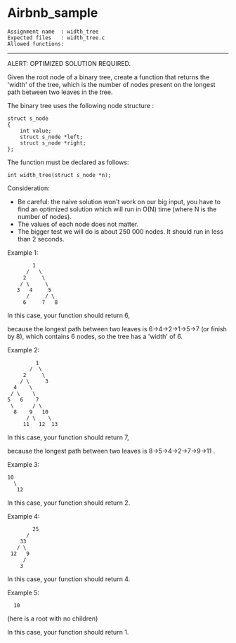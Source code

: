 # Airbnb_sample
```
Assignment name  : width_tree
Expected files   : width_tree.c
Allowed functions:
```
--------------------------------------------------------------------------------

ALERT: OPTIMIZED SOLUTION REQUIRED.

Given the root node of a binary tree, create a function that returns the
'width' of the tree, which is the number of nodes present on the longest
path between two leaves in the tree.

The binary tree uses the following node structure :
```
struct s_node
{
	int value;
	struct s_node *left;
	struct s_node *right;
};
```
The function must be declared as follows:
```
int	width_tree(struct s_node *n);
```
Consideration:

- Be careful: the naive solution won't work on our big input, you have to find
an optimized solution which will run in O(N) time (where N is the number of nodes).
- The values of each node does not matter.
- The bigger test we will do is about 250 000 nodes. It should run in less
than 2 seconds.

Example 1:
```
        1
      /   \
     2     \
    / \     \
   3   4     5
      /     / \
     6     7   8
```

In this case, your function should return 6,

because the longest path between two leaves is 6->4->2->1->5->7 (or finish by 8),
which contains 6 nodes, so the tree has a 'width' of 6.

Example 2:
```
         1
       /  \
     2     \
    / \     3
  4    \
 / \    \
5   6    7
 \      / \
  8    9   10
      / \    \
     11   12  13
```
In this case, your function should return 7,

because the longest path between two leaves is 8->5->4->2->7->9->11 .

Example 3:
```
10
  \
   12
```
In this case, your function should return 2.

Example 4:
```
        25
      /
    33
   / \
 12   9
     /
    3
```
In this case, your function should return 4.

Example 5:
```
  10
```
(here is a root with no children)

In this case, your function should return 1.
